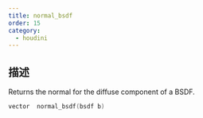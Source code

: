 ```yaml
---
title: normal_bsdf
order: 15
category:
  - houdini
---
```

    
## 描述

Returns the normal for the diffuse component of a BSDF.

```c
vector  normal_bsdf(bsdf b)
```

